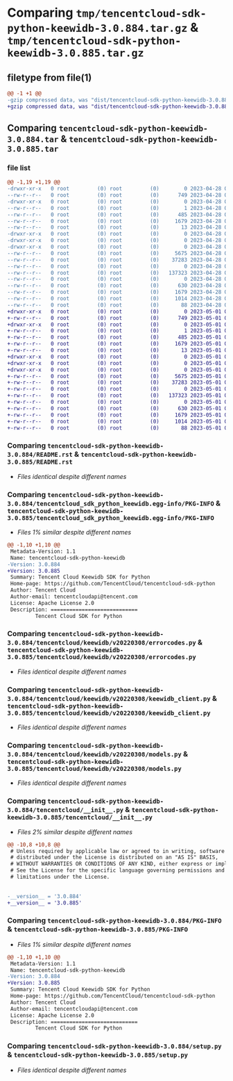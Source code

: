 # Comparing `tmp/tencentcloud-sdk-python-keewidb-3.0.884.tar.gz` & `tmp/tencentcloud-sdk-python-keewidb-3.0.885.tar.gz`

## filetype from file(1)

```diff
@@ -1 +1 @@
-gzip compressed data, was "dist/tencentcloud-sdk-python-keewidb-3.0.884.tar", last modified: Fri Apr 28 02:26:09 2023, max compression
+gzip compressed data, was "dist/tencentcloud-sdk-python-keewidb-3.0.885.tar", last modified: Mon May  1 00:43:24 2023, max compression
```

## Comparing `tencentcloud-sdk-python-keewidb-3.0.884.tar` & `tencentcloud-sdk-python-keewidb-3.0.885.tar`

### file list

```diff
@@ -1,19 +1,19 @@
-drwxr-xr-x   0 root         (0) root         (0)        0 2023-04-28 02:26:09.000000 tencentcloud-sdk-python-keewidb-3.0.884/
--rw-r--r--   0 root         (0) root         (0)      749 2023-04-28 02:26:09.000000 tencentcloud-sdk-python-keewidb-3.0.884/README.rst
-drwxr-xr-x   0 root         (0) root         (0)        0 2023-04-28 02:26:09.000000 tencentcloud-sdk-python-keewidb-3.0.884/tencentcloud_sdk_python_keewidb.egg-info/
--rw-r--r--   0 root         (0) root         (0)        1 2023-04-28 02:26:09.000000 tencentcloud-sdk-python-keewidb-3.0.884/tencentcloud_sdk_python_keewidb.egg-info/dependency_links.txt
--rw-r--r--   0 root         (0) root         (0)      485 2023-04-28 02:26:09.000000 tencentcloud-sdk-python-keewidb-3.0.884/tencentcloud_sdk_python_keewidb.egg-info/SOURCES.txt
--rw-r--r--   0 root         (0) root         (0)     1679 2023-04-28 02:26:09.000000 tencentcloud-sdk-python-keewidb-3.0.884/tencentcloud_sdk_python_keewidb.egg-info/PKG-INFO
--rw-r--r--   0 root         (0) root         (0)       13 2023-04-28 02:26:09.000000 tencentcloud-sdk-python-keewidb-3.0.884/tencentcloud_sdk_python_keewidb.egg-info/top_level.txt
-drwxr-xr-x   0 root         (0) root         (0)        0 2023-04-28 02:26:09.000000 tencentcloud-sdk-python-keewidb-3.0.884/tencentcloud/
-drwxr-xr-x   0 root         (0) root         (0)        0 2023-04-28 02:26:09.000000 tencentcloud-sdk-python-keewidb-3.0.884/tencentcloud/keewidb/
-drwxr-xr-x   0 root         (0) root         (0)        0 2023-04-28 02:26:09.000000 tencentcloud-sdk-python-keewidb-3.0.884/tencentcloud/keewidb/v20220308/
--rw-r--r--   0 root         (0) root         (0)     5675 2023-04-28 02:26:09.000000 tencentcloud-sdk-python-keewidb-3.0.884/tencentcloud/keewidb/v20220308/errorcodes.py
--rw-r--r--   0 root         (0) root         (0)    37283 2023-04-28 02:26:09.000000 tencentcloud-sdk-python-keewidb-3.0.884/tencentcloud/keewidb/v20220308/keewidb_client.py
--rw-r--r--   0 root         (0) root         (0)        0 2023-04-28 02:26:09.000000 tencentcloud-sdk-python-keewidb-3.0.884/tencentcloud/keewidb/v20220308/__init__.py
--rw-r--r--   0 root         (0) root         (0)   137323 2023-04-28 02:26:09.000000 tencentcloud-sdk-python-keewidb-3.0.884/tencentcloud/keewidb/v20220308/models.py
--rw-r--r--   0 root         (0) root         (0)        0 2023-04-28 02:26:09.000000 tencentcloud-sdk-python-keewidb-3.0.884/tencentcloud/keewidb/__init__.py
--rw-r--r--   0 root         (0) root         (0)      630 2023-04-28 02:26:09.000000 tencentcloud-sdk-python-keewidb-3.0.884/tencentcloud/__init__.py
--rw-r--r--   0 root         (0) root         (0)     1679 2023-04-28 02:26:09.000000 tencentcloud-sdk-python-keewidb-3.0.884/PKG-INFO
--rw-r--r--   0 root         (0) root         (0)     1014 2023-04-28 02:26:09.000000 tencentcloud-sdk-python-keewidb-3.0.884/setup.py
--rw-r--r--   0 root         (0) root         (0)       88 2023-04-28 02:26:09.000000 tencentcloud-sdk-python-keewidb-3.0.884/setup.cfg
+drwxr-xr-x   0 root         (0) root         (0)        0 2023-05-01 00:43:24.000000 tencentcloud-sdk-python-keewidb-3.0.885/
+-rw-r--r--   0 root         (0) root         (0)      749 2023-05-01 00:43:24.000000 tencentcloud-sdk-python-keewidb-3.0.885/README.rst
+drwxr-xr-x   0 root         (0) root         (0)        0 2023-05-01 00:43:24.000000 tencentcloud-sdk-python-keewidb-3.0.885/tencentcloud_sdk_python_keewidb.egg-info/
+-rw-r--r--   0 root         (0) root         (0)        1 2023-05-01 00:43:24.000000 tencentcloud-sdk-python-keewidb-3.0.885/tencentcloud_sdk_python_keewidb.egg-info/dependency_links.txt
+-rw-r--r--   0 root         (0) root         (0)      485 2023-05-01 00:43:24.000000 tencentcloud-sdk-python-keewidb-3.0.885/tencentcloud_sdk_python_keewidb.egg-info/SOURCES.txt
+-rw-r--r--   0 root         (0) root         (0)     1679 2023-05-01 00:43:24.000000 tencentcloud-sdk-python-keewidb-3.0.885/tencentcloud_sdk_python_keewidb.egg-info/PKG-INFO
+-rw-r--r--   0 root         (0) root         (0)       13 2023-05-01 00:43:24.000000 tencentcloud-sdk-python-keewidb-3.0.885/tencentcloud_sdk_python_keewidb.egg-info/top_level.txt
+drwxr-xr-x   0 root         (0) root         (0)        0 2023-05-01 00:43:24.000000 tencentcloud-sdk-python-keewidb-3.0.885/tencentcloud/
+drwxr-xr-x   0 root         (0) root         (0)        0 2023-05-01 00:43:24.000000 tencentcloud-sdk-python-keewidb-3.0.885/tencentcloud/keewidb/
+drwxr-xr-x   0 root         (0) root         (0)        0 2023-05-01 00:43:24.000000 tencentcloud-sdk-python-keewidb-3.0.885/tencentcloud/keewidb/v20220308/
+-rw-r--r--   0 root         (0) root         (0)     5675 2023-05-01 00:43:24.000000 tencentcloud-sdk-python-keewidb-3.0.885/tencentcloud/keewidb/v20220308/errorcodes.py
+-rw-r--r--   0 root         (0) root         (0)    37283 2023-05-01 00:43:24.000000 tencentcloud-sdk-python-keewidb-3.0.885/tencentcloud/keewidb/v20220308/keewidb_client.py
+-rw-r--r--   0 root         (0) root         (0)        0 2023-05-01 00:43:24.000000 tencentcloud-sdk-python-keewidb-3.0.885/tencentcloud/keewidb/v20220308/__init__.py
+-rw-r--r--   0 root         (0) root         (0)   137323 2023-05-01 00:43:24.000000 tencentcloud-sdk-python-keewidb-3.0.885/tencentcloud/keewidb/v20220308/models.py
+-rw-r--r--   0 root         (0) root         (0)        0 2023-05-01 00:43:24.000000 tencentcloud-sdk-python-keewidb-3.0.885/tencentcloud/keewidb/__init__.py
+-rw-r--r--   0 root         (0) root         (0)      630 2023-05-01 00:43:24.000000 tencentcloud-sdk-python-keewidb-3.0.885/tencentcloud/__init__.py
+-rw-r--r--   0 root         (0) root         (0)     1679 2023-05-01 00:43:24.000000 tencentcloud-sdk-python-keewidb-3.0.885/PKG-INFO
+-rw-r--r--   0 root         (0) root         (0)     1014 2023-05-01 00:43:24.000000 tencentcloud-sdk-python-keewidb-3.0.885/setup.py
+-rw-r--r--   0 root         (0) root         (0)       88 2023-05-01 00:43:24.000000 tencentcloud-sdk-python-keewidb-3.0.885/setup.cfg
```

### Comparing `tencentcloud-sdk-python-keewidb-3.0.884/README.rst` & `tencentcloud-sdk-python-keewidb-3.0.885/README.rst`

 * *Files identical despite different names*

### Comparing `tencentcloud-sdk-python-keewidb-3.0.884/tencentcloud_sdk_python_keewidb.egg-info/PKG-INFO` & `tencentcloud-sdk-python-keewidb-3.0.885/tencentcloud_sdk_python_keewidb.egg-info/PKG-INFO`

 * *Files 1% similar despite different names*

```diff
@@ -1,10 +1,10 @@
 Metadata-Version: 1.1
 Name: tencentcloud-sdk-python-keewidb
-Version: 3.0.884
+Version: 3.0.885
 Summary: Tencent Cloud Keewidb SDK for Python
 Home-page: https://github.com/TencentCloud/tencentcloud-sdk-python
 Author: Tencent Cloud
 Author-email: tencentcloudapi@tencent.com
 License: Apache License 2.0
 Description: ============================
         Tencent Cloud SDK for Python
```

### Comparing `tencentcloud-sdk-python-keewidb-3.0.884/tencentcloud/keewidb/v20220308/errorcodes.py` & `tencentcloud-sdk-python-keewidb-3.0.885/tencentcloud/keewidb/v20220308/errorcodes.py`

 * *Files identical despite different names*

### Comparing `tencentcloud-sdk-python-keewidb-3.0.884/tencentcloud/keewidb/v20220308/keewidb_client.py` & `tencentcloud-sdk-python-keewidb-3.0.885/tencentcloud/keewidb/v20220308/keewidb_client.py`

 * *Files identical despite different names*

### Comparing `tencentcloud-sdk-python-keewidb-3.0.884/tencentcloud/keewidb/v20220308/models.py` & `tencentcloud-sdk-python-keewidb-3.0.885/tencentcloud/keewidb/v20220308/models.py`

 * *Files identical despite different names*

### Comparing `tencentcloud-sdk-python-keewidb-3.0.884/tencentcloud/__init__.py` & `tencentcloud-sdk-python-keewidb-3.0.885/tencentcloud/__init__.py`

 * *Files 2% similar despite different names*

```diff
@@ -10,8 +10,8 @@
 # Unless required by applicable law or agreed to in writing, software
 # distributed under the License is distributed on an "AS IS" BASIS,
 # WITHOUT WARRANTIES OR CONDITIONS OF ANY KIND, either express or implied.
 # See the License for the specific language governing permissions and
 # limitations under the License.
 
 
-__version__ = '3.0.884'
+__version__ = '3.0.885'
```

### Comparing `tencentcloud-sdk-python-keewidb-3.0.884/PKG-INFO` & `tencentcloud-sdk-python-keewidb-3.0.885/PKG-INFO`

 * *Files 1% similar despite different names*

```diff
@@ -1,10 +1,10 @@
 Metadata-Version: 1.1
 Name: tencentcloud-sdk-python-keewidb
-Version: 3.0.884
+Version: 3.0.885
 Summary: Tencent Cloud Keewidb SDK for Python
 Home-page: https://github.com/TencentCloud/tencentcloud-sdk-python
 Author: Tencent Cloud
 Author-email: tencentcloudapi@tencent.com
 License: Apache License 2.0
 Description: ============================
         Tencent Cloud SDK for Python
```

### Comparing `tencentcloud-sdk-python-keewidb-3.0.884/setup.py` & `tencentcloud-sdk-python-keewidb-3.0.885/setup.py`

 * *Files identical despite different names*

